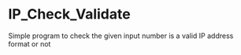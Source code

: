 # IP_Check_Validate
Simple program to check the given input number is a valid IP address format or not
